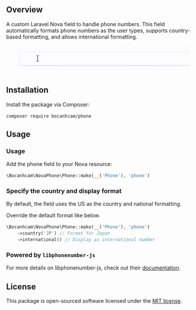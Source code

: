 ## Overview

A custom Laravel Nova field to handle phone numbers. This field automatically formats phone numbers as the user types, supports country-based formatting, and allows international formatting.

![US national phone](/screenshots/us.gif)

## Installation

Install the package via Composer:
```shell
composer require bocanhcam/phone
```

## Usage

### Usage
Add the phone field to your Nova resource:

```php
\Bocanhcam\NovaPhone\Phone::make(__('Phone'), 'phone')
```

### Specify the country and display format
By default, the field uses the US as the country and national formatting.

Override the default format like below.

```php
\Bocanhcam\NovaPhone\Phone::make(__('Phone'), 'phone')
    ->country('JP') // Format for Japan
    ->international() // Display as international number
```

### Powered by `libphonenumber-js`
For more details on libphonenumber-js, check out their [documentation](https://gitlab.com/catamphetamine/libphonenumber-js).

## License
This package is open-sourced software licensed under the [MIT license](https://opensource.org/license/MIT).
